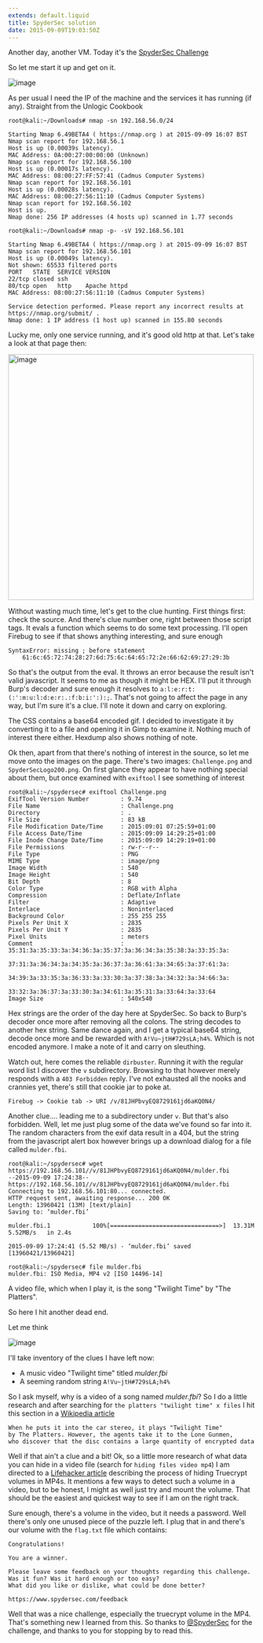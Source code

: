 ```yaml
---
extends: default.liquid
title: SpyderSec solution
date: 2015-09-09T19:03:50Z
---
```


Another day, another VM. Today it's the [SpyderSec Challenge](https://www.vulnhub.com/entry/spydersec-challenge,128/)

So let me start it up and get on it.

![image](https://i.imgur.com/nah3Wah.gif)

As per usual I need the IP of the machine and the services it has running (if any). Straight from the Unlogic Cookbook

```sourceCode
root@kali:~/Downloads# nmap -sn 192.168.56.0/24

Starting Nmap 6.49BETA4 ( https://nmap.org ) at 2015-09-09 16:07 BST
Nmap scan report for 192.168.56.1
Host is up (0.00039s latency).
MAC Address: 0A:00:27:00:00:00 (Unknown)
Nmap scan report for 192.168.56.100
Host is up (0.00017s latency).
MAC Address: 08:00:27:FF:57:41 (Cadmus Computer Systems)
Nmap scan report for 192.168.56.101
Host is up (0.00028s latency).
MAC Address: 08:00:27:56:11:10 (Cadmus Computer Systems)
Nmap scan report for 192.168.56.102
Host is up.
Nmap done: 256 IP addresses (4 hosts up) scanned in 1.77 seconds

root@kali:~/Downloads# nmap -p- -sV 192.168.56.101

Starting Nmap 6.49BETA4 ( https://nmap.org ) at 2015-09-09 16:07 BST
Nmap scan report for 192.168.56.101
Host is up (0.00049s latency).
Not shown: 65533 filtered ports
PORT   STATE  SERVICE VERSION
22/tcp closed ssh
80/tcp open   http    Apache httpd
MAC Address: 08:00:27:56:11:10 (Cadmus Computer Systems)

Service detection performed. Please report any incorrect results at https://nmap.org/submit/ .
Nmap done: 1 IP address (1 host up) scanned in 155.80 seconds
```

Lucky me, only one service running, and it's good old http at that. Let's take a look at that page then:

[<img src="https://i.imgur.com/IiA6MlY.png" alt="image" width="500" />](https://i.imgur.com/IiA6MlY.png)

Without wasting much time, let's get to the clue hunting. First things first: check the source. And there's clue number one, right between those script tags. It evals a function which seems to do some text processing. I'll open Firebug to see if that shows anything interesting, and sure enough

```sourceCode
SyntaxError: missing ; before statement
    61:6c:65:72:74:28:27:6d:75:6c:64:65:72:2e:66:62:69:27:29:3b
```

So that's the output from the eval. It throws an error because the result isn't valid javascript. It seems to me as though it might be HEX. I'll put it through Burp's decoder and sure enough it resolves to `a:l:e:r:t:(:':m:u:l:d:e:r:.:f:b:i:':):;`. That's not going to affect the page in any way, but I'm sure it's a clue. I'll note it down and carry on exploring.

The CSS contains a base64 encoded gif. I decided to investigate it by converting it to a file and opening it in Gimp to examine it. Nothing much of interest there either. Hexdump also shows nothing of note.

Ok then, apart from that there's nothing of interest in the source, so let me move onto the images on the page. There's two images: `Challenge.png` and `SpyderSecLogo200.png`. On first glance they appear to have nothing special about them, but once examined with `exiftool` I see something of interest

```sourceCode
root@kali:~/spydersec# exiftool Challenge.png
ExifTool Version Number         : 9.74
File Name                       : Challenge.png
Directory                       : .
File Size                       : 83 kB
File Modification Date/Time     : 2015:09:01 07:25:59+01:00
File Access Date/Time           : 2015:09:09 14:29:25+01:00
File Inode Change Date/Time     : 2015:09:09 14:29:19+01:00
File Permissions                : rw-r--r--
File Type                       : PNG
MIME Type                       : image/png
Image Width                     : 540
Image Height                    : 540
Bit Depth                       : 8
Color Type                      : RGB with Alpha
Compression                     : Deflate/Inflate
Filter                          : Adaptive
Interlace                       : Noninterlaced
Background Color                : 255 255 255
Pixels Per Unit X               : 2835
Pixels Per Unit Y               : 2835
Pixel Units                     : meters
Comment                         : 35:31:3a:35:33:3a:34:36:3a:35:37:3a:36:34:3a:35:38:3a:33:35:3a:
                                  37:31:3a:36:34:3a:34:35:3a:36:37:3a:36:61:3a:34:65:3a:37:61:3a:
                                  34:39:3a:33:35:3a:36:33:3a:33:30:3a:37:38:3a:34:32:3a:34:66:3a:
                                  33:32:3a:36:37:3a:33:30:3a:34:61:3a:35:31:3a:33:64:3a:33:64
Image Size                      : 540x540
```

Hex strings are the order of the day here at SpyderSec. So back to Burp's decoder once more after removing all the colons. The string decodes to another hex string. Same dance again, and I get a typical base64 string, decode once more and be rewarded with `A!Vu~jtH#729sLA;h4%`. Which is not encoded anymore. I make a note of it and carry on sleuthing.

Watch out, here comes the reliable `dirbuster`. Running it with the regular word list I discover the `v` subdirectory. Browsing to that however merely responds with a `403 Forbidden` reply. I've not exhausted all the nooks and crannies yet, there's still that cookie jar to poke at.

```sourceCode
Firebug -> Cookie tab -> URI /v/81JHPbvyEQ8729161jd6aKQ0N4/
```

Another clue.... leading me to a subdirectory under `v`. But that's also forbidden. Well, let me just plug some of the data we've found so far into it. The random characters from the exif data result in a 404, but the string from the javascript alert box however brings up a download dialog for a file called `mulder.fbi`.

```sourceCode
root@kali:~/spydersec# wget https://192.168.56.101//v/81JHPbvyEQ8729161jd6aKQ0N4/mulder.fbi
--2015-09-09 17:24:38--  https://192.168.56.101//v/81JHPbvyEQ8729161jd6aKQ0N4/mulder.fbi
Connecting to 192.168.56.101:80... connected.
HTTP request sent, awaiting response... 200 OK
Length: 13960421 (13M) [text/plain]
Saving to: ‘mulder.fbi’

mulder.fbi.1            100%[===============================>]  13.31M  5.52MB/s   in 2.4s

2015-09-09 17:24:41 (5.52 MB/s) - ‘mulder.fbi’ saved [13960421/13960421]

root@kali:~/spydersec# file mulder.fbi
mulder.fbi: ISO Media, MP4 v2 [ISO 14496-14]
```

A video file, which when I play it, is the song "Twilight Time" by "The Platters".

So here I hit another dead end.

Let me think

![image](https://i.imgur.com/CbfWCmv.gif)

I'll take inventory of the clues I have left now:

- A music video "Twilight time" titled _mulder.fbi_
- A seeming random string `A!Vu~jtH#729sLA;h4%`

So I ask myself, why is a video of a song named _mulder.fbi_? So I do a little research and after searching for `the platters "twilight time" x files` I hit this section in a [Wikipedia article](<https://en.wikipedia.org/wiki/Kill_Switch_(The_X-Files)>)

```sourceCode
When he puts it into the car stereo, it plays "Twilight Time"
by The Platters. However, the agents take it to the Lone Gunmen,
who discover that the disc contains a large quantity of encrypted data
```

Well if that ain't a clue and a bit! Ok, so a little more research of what data you can hide in a video file (search for `hiding files video mp4`) I am directed to a [Lifehacker article](https://lifehacker.com/5771142/embed-a-truecrypt-volume-in-a-playable-video-file) describing the process of hiding Truecrypt volumes in MP4s. It mentions a few ways to detect such a volume in a video, but to be honest, I might as well just try and mount the volume. That should be the easiest and quickest way to see if I am on the right track.

Sure enough, there's a volume in the video, but it needs a password. Well there's only one unused piece of the puzzle left. I plug that in and there's our volume with the `flag.txt` file which contains:

```sourceCode
Congratulations!

You are a winner.

Please leave some feedback on your thoughts regarding this challenge.
Was it fun? Was it hard enough or too easy?
What did you like or dislike, what could be done better?

https://www.spydersec.com/feedback
```

Well that was a nice challenge, especially the truecrypt volume in the MP4. That's something new I learned from this. So thanks to [@SpyderSec](https://twitter.com/Spydersec) for the challenge, and thanks to you for stopping by to read this.
